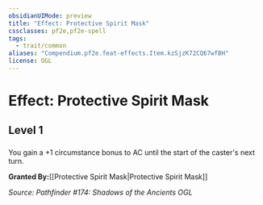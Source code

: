 ```yaml
---
obsidianUIMode: preview
title: "Effect: Protective Spirit Mask"
cssclasses: pf2e,pf2e-spell
tags:
  - trait/common
aliases: "Compendium.pf2e.feat-effects.Item.kzSjzK72CQ67wfBH"
license: OGL
---
```

# Effect: Protective Spirit Mask
## Level 1
### 






You gain a +1 circumstance bonus to AC until the start of the caster's next turn.

**Granted By:**[[Protective Spirit Mask|Protective Spirit Mask]]

*Source: Pathfinder #174: Shadows of the Ancients*
*OGL*